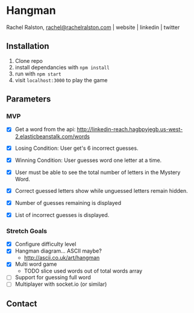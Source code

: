 # Hangman
Rachel Ralston, 
rachel@rachelralston.com  |  website  |  linkedin  |  twitter

## Installation 
1. Clone repo
2. install dependancies with `npm install`
3. run with `npm start`
4. visit `localhost:3000` to play the game

## Parameters

### MVP
- [X] Get a word from the api: http://linkedin-reach.hagbpyjegb.us-west-2.elasticbeanstalk.com/words
- [X] Losing Condition: User get's 6 incorrect guesses.
- [X] Winning Condition: User guesses word one letter at a time.

- [X] User must be able to see the total number of letters in the Mystery Word.
- [X] Correct guessed letters show while unguessed letters remain hidden.
- [X] Number of guesses remaining is displayed
- [X] List of incorrect guesses is displayed.

### Stretch Goals
- [X] Configure difficulty level
- [X] Hangman diagram... ASCII maybe? 
  + http://ascii.co.uk/art/hangman
- [X] Multi word game
  + TODO slice used words out of total words array
- [ ] Support for guessing full word
- [ ] Multiplayer with socket.io (or similar)

## Contact
